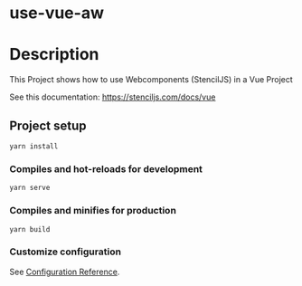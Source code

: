 # use-vue-aw

# Description
This Project shows how to use Webcomponents (StencilJS) in a Vue Project

See this documentation: https://stenciljs.com/docs/vue

## Project setup
```
yarn install
```

### Compiles and hot-reloads for development
```
yarn serve
```

### Compiles and minifies for production
```
yarn build
```

### Customize configuration
See [Configuration Reference](https://cli.vuejs.org/config/).


